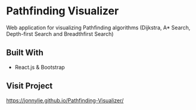 # Pathfinding Visualizer

Web application for visualizing Pathfinding algorithms (Dijkstra, A* Search, Depth-first Search and Breadthfirst Search) 

## Built With

- React.js & Bootstrap

## Visit Project

https://jonnylie.github.io/Pathfinding-Visualizer/

